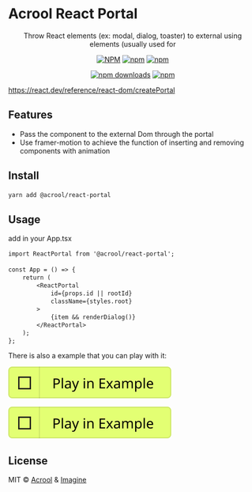 # Acrool React Portal

<p align="center">
    Throw React elements (ex: modal, dialog, toaster) to external using elements (usually used for
</p>

<div align="center">

[![NPM](https://img.shields.io/npm/v/@acrool/react-portal.svg?style=for-the-badge)](https://www.npmjs.com/package/@acrool/react-portal)
[![npm](https://img.shields.io/bundlejs/size/@acrool/react-portal?style=for-the-badge)](https://github.com/acrool/@acrool/react-portal/blob/main/LICENSE)
[![npm](https://img.shields.io/npm/l/@acrool/react-portal?style=for-the-badge)](https://github.com/acrool/react-portal/blob/main/LICENSE)

[![npm downloads](https://img.shields.io/npm/dm/@acrool/react-portal.svg?style=for-the-badge)](https://www.npmjs.com/package/@acrool/react-portal)
[![npm](https://img.shields.io/npm/dt/@acrool/react-portal.svg?style=for-the-badge)](https://www.npmjs.com/package/@acrool/react-portal)

</div>

https://react.dev/reference/react-dom/createPortal


## Features

- Pass the component to the external Dom through the portal
- Use framer-motion to achieve the function of inserting and removing components with animation

## Install

```bash
yarn add @acrool/react-portal
```

## Usage

add in your App.tsx

```tsx
import ReactPortal from '@acrool/react-portal';

const App = () => {
    return (
        <ReactPortal
            id={props.id || rootId}
            className={styles.root}
        >
            {item && renderDialog()}
        </ReactPortal>
    );
};
```


There is also a example that you can play with it:

[![Play react-editext-example](https://raw.githubusercontent.com/acrool/acrool-react-dialog/main/play-in-example-button.svg)](https://acrool-react-dialog.pages.dev)

[![Play react-editext-example](https://raw.githubusercontent.com/acrool/acrool-react-toaster/main/play-in-example-button.svg)](https://acrool-react-toaster.pages.dev)


## License

MIT © [Acrool](https://github.com/acrool) & [Imagine](https://github.com/imagine10255)
